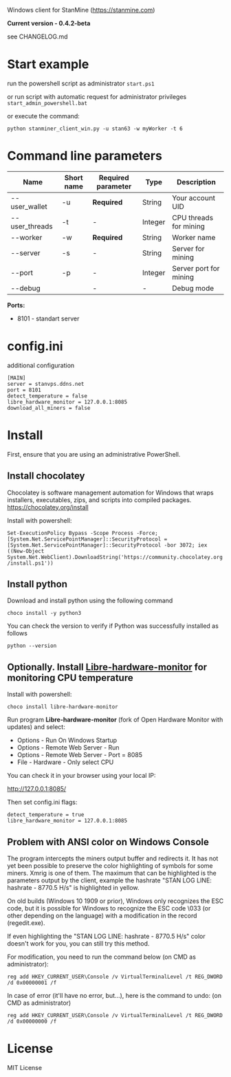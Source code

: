 Windows client for StanMine (https://stanmine.com)

**Current version - 0.4.2-beta**

see CHANGELOG.md

# Start example

run the powershell script as administrator `start.ps1`

or run script with automatic request for administrator privileges `start_admin_powershell.bat`

or execute the command:

``python stanminer_client_win.py -u stan63 -w myWorker -t 6``

# Command line parameters

| Name                    | Short name | Required parameter | Type      | Description                                    |
|-------------------------|------------|--------------------|-----------|------------------------------------------------|
| --user_wallet           | -u         | **Required**       | String    | Your account UID                               |
| --user_threads          | -t         | -                  | Integer   | CPU threads for mining                         |
| --worker                | -w         | **Required**       | String    | Worker name                                    |
| --server                | -s         | -                  | String    | Server for mining                              |
| --port                  | -p         | -                  | Integer   | Server port for mining                         |
| --debug                 |            | -                  | -         | Debug mode                                     |


**Ports:**

- 8101 - standart server

# config.ini

additional configuration

```
[MAIN]
server = stanvps.ddns.net
port = 8101
detect_temperature = false
libre_hardware_monitor = 127.0.0.1:8085
download_all_miners = false
```

# Install

First, ensure that you are using an administrative PowerShell.

## Install chocolatey

Chocolatey is software management automation for Windows that wraps installers, executables, zips, and scripts into compiled packages. https://chocolatey.org/install

Install with powershell:

``Set-ExecutionPolicy Bypass -Scope Process -Force; [System.Net.ServicePointManager]::SecurityProtocol = [System.Net.ServicePointManager]::SecurityProtocol -bor 3072; iex ((New-Object System.Net.WebClient).DownloadString('https://community.chocolatey.org/install.ps1'))``


## Install python

Download and install python using the following command

``choco install -y python3``

You can check the version to verify if Python was successfully installed as follows

``python --version``

## Optionally. Install [Libre-hardware-monitor](https://github.com/LibreHardwareMonitor/LibreHardwareMonitor) for monitoring CPU temperature

Install with powershell:

``choco install libre-hardware-monitor``

Run program **Libre-hardware-monitor** (fork of Open Hardware Monitor with updates) and select:

- Options - Run On Windows Startup
- Options - Remote Web Server - Run
- Options - Remote Web Server - Port = 8085
- File - Hardware - Only select CPU

You can check it in your browser using your local IP:

http://127.0.0.1:8085/


Then set config.ini flags:

```
detect_temperature = true
libre_hardware_monitor = 127.0.0.1:8085
````

## Problem with ANSI color on Windows Console

The program intercepts the miners output buffer and redirects it. It has not yet been possible to preserve the color highlighting of symbols for some miners. Xmrig is one of them.
The maximum that can be highlighted is the parameters output by the client, example  the hashrate "STAN LOG LINE: hashrate - 8770.5 H/s" is highlighted in yellow.

On old builds (Windows 10 1909 or prior), Windows only recognizes the ESC code, but it is possible for Windows to recognize the ESC code \033 (or other depending on the language) with a modification in the record (regedit.exe).

If even highlighting the "STAN LOG LINE: hashrate - 8770.5 H/s" color doesn't work for you, you can still try this method.

For modification, you need to run the command below (on CMD as administrator):

``reg add HKEY_CURRENT_USER\Console /v VirtualTerminalLevel /t REG_DWORD /d 0x00000001 /f``

In case of error (it'll have no error, but...), here is the command to undo: (on CMD as administrator)

``reg add HKEY_CURRENT_USER\Console /v VirtualTerminalLevel /t REG_DWORD /d 0x00000000 /f``

# License

MIT License
